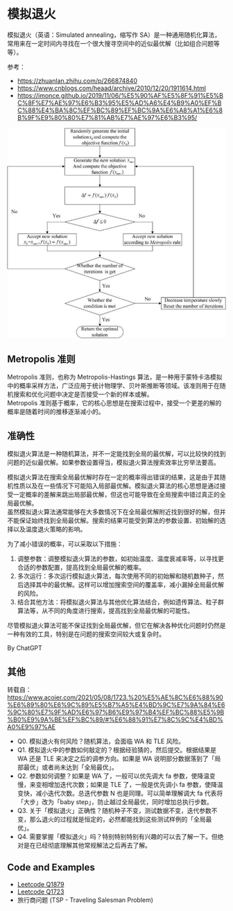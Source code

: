 # 模拟退火
模拟退火（英语：Simulated annealing，缩写作 SA）是一种通用随机化算法，常用来在一定时间内寻找在一个很大搜寻空间中的近似最优解（比如组合问题等等）。  

参考：
* https://zhuanlan.zhihu.com/p/266874840
* https://www.cnblogs.com/heaad/archive/2010/12/20/1911614.html
* https://imonce.github.io/2019/11/06/%E5%90%AF%E5%8F%91%E5%BC%8F%E7%AE%97%E6%B3%95%E5%AD%A6%E4%B9%A0%EF%BC%88%E4%BA%8C%EF%BC%89%EF%BC%9A%E6%A8%A1%E6%8B%9F%E9%80%80%E7%81%AB%E7%AE%97%E6%B3%95/

![](./模拟退火算法流程.png)

## Metropolis 准则
Metropolis 准则，也称为 Metropolis-Hastings 算法，是一种用于蒙特卡洛模拟中的概率采样方法，广泛应用于统计物理学、贝叶斯推断等领域。该准则用于在随机搜索和优化问题中决定是否接受一个新的样本或解。  
Metropolis 准则基于概率，它的核心思想是在搜索过程中，接受一个更差的解的概率是随着时间的推移逐渐减小的。  

## 准确性
模拟退火算法是一种随机算法，并不一定能找到全局的最优解，可以比较快的找到问题的近似最优解。如果参数设置得当，模拟退火算法搜索效率比穷举法要高。  

模拟退火算法在搜索全局最优解时存在一定的概率得出错误的结果，这是由于其随机性质以及在一些情况下可能陷入局部最优解。模拟退火算法的核心思想是通过接受一定概率的差解来跳出局部最优解，但这也可能导致在全局搜索中错过真正的全局最优解。  
虽然模拟退火算法通常能够在大多数情况下在全局最优解附近找到很好的解，但并不能保证始终找到全局最优解。搜索的结果可能受到算法的参数设置、初始解的选择以及温度退火策略的影响。  

为了减小错误的概率，可以采取以下措施：
1. 调整参数：调整模拟退火算法的参数，如初始温度、温度衰减率等，以寻找更合适的参数配置，提高找到全局最优解的概率。
2. 多次运行：多次运行模拟退火算法，每次使用不同的初始解和随机数种子，然后选择其中的最优解。这样可以增加搜索空间的覆盖率，减小漏掉全局最优解的风险。
3. 结合其他方法：将模拟退火算法与其他优化算法结合，例如遗传算法、粒子群算法等，从不同的角度进行搜索，提高找到全局最优解的可能性。

尽管模拟退火算法可能不保证找到全局最优解，但它在解决各种优化问题时仍然是一种有效的工具，特别是在问题的搜索空间较大或复杂时。  

By ChatGPT  

## 其他
转载自：https://www.acoier.com/2021/05/08/1723.%20%E5%AE%8C%E6%88%90%E6%89%80%E6%9C%89%E5%B7%A5%E4%BD%9C%E7%9A%84%E6%9C%80%E7%9F%AD%E6%97%B6%E9%97%B4%EF%BC%88%E5%9B%B0%E9%9A%BE%EF%BC%89/#%E6%88%91%E7%8C%9C%E4%BD%A0%E9%97%AE  

* Q0. 模拟退火有何风险？随机算法，会面临 WA 和 TLE 风险。
* Q1. 模拟退火中的参数如何敲定的？根据经验猜的，然后提交。根据结果是 WA 还是 TLE 来决定之后的调参方向。如果是 WA 说明部分数据落到了「局部最优」或者尚未达到「全局最优」。
* Q2. 参数如何调整？如果是 WA 了，一般可以优先调大 fa 参数，使降温变慢，来变相增加迭代次数；如果是 TLE 了，一般是优先调小 fa 参数，使降温变快，减小迭代次数。总迭代参数 N 也是同理。可以简单理解调大 fa 代表将「大步」改为「baby step」，防止越过全局最优，同时增加总执行步数。
* Q3. 关于「模拟退火」正确性？随机种子不变，测试数据不变，迭代参数不变，那么退火的过程就是恒定的，必然都能找到这些测试样例的「全局最优」。
* Q4. 需要掌握「模拟退火」吗？特别特别特别有兴趣的可以去了解一下。但绝对是在已经彻底理解其他常规解法之后再去了解。

## Code and Examples
* [Leetcode Q1879](../Leetcode%20Practices/algorithms/hard/1879%20Minimum%20XOR%20Sum%20of%20Two%20Arrays.java)
* [Leetcode Q1723](../Leetcode%20Practices/algorithms/hard/1723%20Find%20Minimum%20Time%20to%20Finish%20All%20Jobs.java)
* 旅行商问题 (TSP - Traveling Salesman Problem) 

